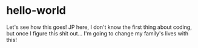 # hello-world
Let's see how this goes!
JP here, I don't know the first thing about coding, but once I figure this shit out...
I'm going to change my family's lives with this!
